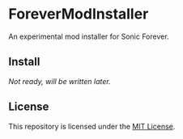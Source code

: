 # ForeverModInstaller
An experimental mod installer for Sonic Forever.

## Install
*Not ready, will be written later.*

## License
This repository is licensed under the [MIT License](LICENSE).